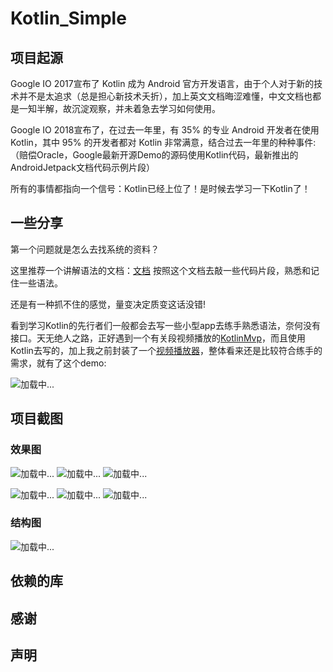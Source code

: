 # Kotlin_Simple

项目起源
------------
Google IO 2017宣布了 Kotlin 成为 Android 官方开发语言，由于个人对于新的技术并不是太追求（总是担心新技术夭折），加上英文文档晦涩难懂，中文文档也都是一知半解，故沉淀观察，并未着急去学习如何使用。

Google IO 2018宣布了，在过去一年里，有 35% 的专业 Android 开发者在使用 Kotlin，其中 95% 的开发者都对 Kotlin 非常满意，结合过去一年里的种种事件:（赔偿Oracle，Google最新开源Demo的源码使用Kotlin代码，最新推出的AndroidJetpack文档代码示例片段）   

所有的事情都指向一个信号：Kotlin已经上位了！是时候去学习一下Kotlin了！

一些分享
-------
第一个问题就是怎么去找系统的资料？

这里推荐一个讲解语法的文档：[文档](https://hltj.gitbooks.io/kotlin-reference-chinese/content/txt/comparison-to-java.html) 按照这个文档去敲一些代码片段，熟悉和记住一些语法。

还是有一种抓不住的感觉，量变决定质变这话没错!

看到学习Kotlin的先行者们一般都会去写一些小型app去练手熟悉语法，奈何没有接口。天无绝人之路，正好遇到一个有关段视频播放的[KotlinMvp](https://github.com/git-xuhao/KotlinMvp )，而且使用Kotlin去写的，加上我之前封装了一个[视频播放器](https://github.com/XiFanYin/FakeVideoView )，整体看来还是比较符合练手的需求，就有了这个demo: 

![加载中...](https://github.com/XiFanYin/Kotlin_Simple/blob/master/app/src/main/res/mipmap-xxhdpi/iconapp.png)

项目截图
-------


### 效果图

![加载中...](https://github.com/XiFanYin/Kotlin_Simple/blob/master/app/src/main/res/drawable/h.png)        ![加载中...](https://github.com/XiFanYin/Kotlin_Simple/blob/master/app/src/main/res/drawable/b.png)    ![加载中...](https://github.com/XiFanYin/Kotlin_Simple/blob/master/app/src/main/res/drawable/c.png)




![加载中...](https://github.com/XiFanYin/Kotlin_Simple/blob/master/app/src/main/res/drawable/d.png)        ![加载中...](https://github.com/XiFanYin/Kotlin_Simple/blob/master/app/src/main/res/drawable/e.png)    ![加载中...](https://github.com/XiFanYin/Kotlin_Simple/blob/master/app/src/main/res/drawable/f.png)

### 结构图

![加载中...](https://github.com/XiFanYin/Kotlin_Simple/blob/master/app/src/main/res/drawable/project.png)     


依赖的库
-----

感谢
-------

声明
--------------






  
